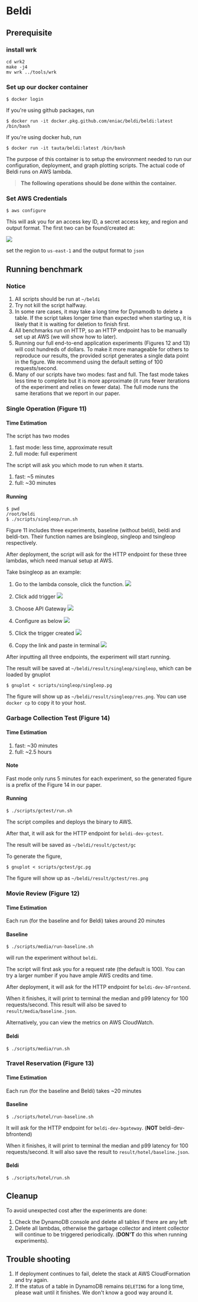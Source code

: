 # Beldi

## Prerequisite

### install wrk
```
cd wrk2
make -j4
mv wrk ../tools/wrk
```

### Set up our docker container
```
$ docker login
```
If you're using github packages, run
```
$ docker run -it docker.pkg.github.com/eniac/beldi/beldi:latest /bin/bash
```
If you're using docker hub, run
```
$ docker run -it tauta/beldi:latest /bin/bash
```

The purpose of this container is to setup the environment needed to run 
our configuration, deployment, and graph plotting scripts. The actual
code of Beldi runs on AWS lambda.

> **The following operations should be done within the container.**

### Set AWS Credentials
```
$ aws configure
```
This will ask you for an access key ID, a secret access key, and 
region and output format. The first two can be found/created at:

![](../image/1.png)

set the region to `us-east-1` and the output format to `json`

## Running benchmark
### Notice
1. All scripts should be run at `~/beldi`
2. Try not kill the script halfway.
3. In some rare cases, it may take a long time for Dynamodb to delete a table.
If the script takes longer time than expected when starting up,
it is likely that it is waiting for deletion to finish first.
4. All benchmarks run on HTTP, so an HTTP endpoint has to be manually set up 
at AWS (we will show how to later).
5. Running our full end-to-end application experiments (Figures 12 and 13) 
will cost hundreds of dollars. To make it more manageable for others to 
reproduce our results, the provided script generates a single data 
point in the figure. We recommend using the default setting of 100 
requests/second.
6. Many of our scripts have two modes: fast and full. The fast mode takes
less time to complete but it is more approximate (it runs fewer iterations
of the experiment and relies on fewer data). The full mode runs the
same iterations that we report in our paper.

### Single Operation (Figure 11)
#### Time Estimation
The script has two modes
1. fast mode: less time, approximate result
2. full mode: full experiment

The script will ask you which mode to run when it starts.

1. fast: ~5 minutes
2. full: ~30 minutes

#### Running
```
$ pwd
/root/beldi
$ ./scripts/singleop/run.sh
```
Figure 11 includes three experiments, baseline (without beldi), 
beldi and beldi-txn. Their function names are bsingleop, 
singleop and tsingleop  respectively.

After deployment, the script will ask for the HTTP endpoint for these three 
lambdas, which need manual setup at AWS.

Take bsingleop as an example:

1. Go to the lambda console, click the function.
![](../image/2.png)

2. Click add trigger
![](../image/3.png)

3. Choose API Gateway
![](../image/4.png)

4. Configure as below
![](../image/5.png)

5. Click the trigger created
![](../image/6.png)

6. Copy the link and paste in terminal
![](../image/7.png)

After inputting all three endpoints, the experiment will start running.

The result will be saved at `~/beldi/result/singleop/singleop`, which can be 
loaded by gnuplot
```
$ gnuplot < scripts/singleop/singleop.pg
```
The figure will show up as `~/beldi/result/singleop/res.png`. You can 
use `docker cp` to copy it to your host.

### Garbage Collection Test (Figure 14)
#### Time Estimation
1. fast: ~30 minutes
2. full: ~2.5 hours

#### Note
Fast mode only runs 5 minutes for each experiment, so the generated figure is 
a prefix of the Figure 14 in our paper.

#### Running
```
$ ./scripts/gctest/run.sh
```
The script compiles and deploys the binary to AWS.

After that, it will ask for the HTTP endpoint for `beldi-dev-gctest`.

The result will be saved as `~/beldi/result/gctest/gc`

To generate the figure,
```
$ gnuplot < scripts/gctest/gc.pg
```
The figure will show up as `~/beldi/result/gctest/res.png`

### Movie Review (Figure 12)
#### Time Estimation
Each run (for the baseline and for Beldi) takes around 20 minutes

#### Baseline
```
$ ./scripts/media/run-baseline.sh
```
will run the experiment without `beldi`.

The script will first ask you for a request rate (the default is 100).
You can try a larger number if you have ample AWS credits and time.

After deployment, it will ask for the HTTP endpoint for `beldi-dev-bFrontend`.

When it finishes, it will print to terminal the median and p99 latency for 
100 requests/second. This result will also be saved 
to `result/media/baseline.json`.

Alternatively, you can view the metrics on AWS CloudWatch.

#### Beldi
```
$ ./scripts/media/run.sh
```

### Travel Reservation (Figure 13)
#### Time Estimation
Each run (for the baseline and Beldi) takes ~20 minutes

#### Baseline
```
$ ./scripts/hotel/run-baseline.sh
```
It will ask for the HTTP endpoint for `beldi-dev-bgateway`. (**NOT** beldi-dev-bfrontend)

When it finishes, it will print to terminal the median and p99 latency 
for 100 requests/second. It will also save the result to 
`result/hotel/baseline.json`.

#### Beldi
```
$ ./scripts/hotel/run.sh
```

## Cleanup
To avoid unexpected cost after the experiments are done:

1. Check the DynamoDB console and delete all tables if there are any left
2. Delete all lambdas, otherwise the garbage collector and intent collector
will continue to be triggered periodically.
(**DON'T** do this when running experiments).

## Trouble shooting
1. If deployment continues to fail, delete the stack at AWS CloudFormation and 
try again.
2. If the status of a table in DynamoDB remains `DELETING` for a long time, please wait until it finishes. We don't know a good way around it.
